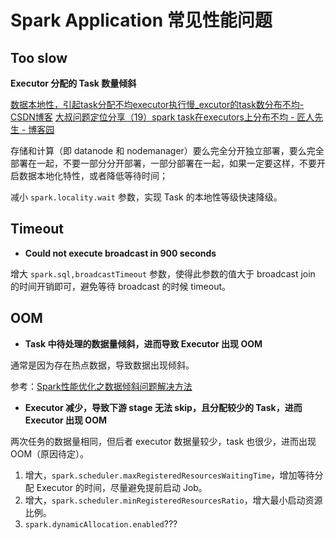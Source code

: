 # Spark Application 常见性能问题


## Too slow


**Executor 分配的 Task 数量倾斜**

[数据本地性，引起task分配不均executor执行慢\_excutor的task数分布不均-CSDN博客](https://blog.csdn.net/young_0609/article/details/105755301)
[大叔问题定位分享（19）spark task在executors上分布不均 - 匠人先生 - 博客园](https://www.cnblogs.com/barneywill/p/10152659.html)

存储和计算（即 datanode 和 nodemanager）要么完全分开独立部署，要么完全部署在一起，不要一部分分开部署，一部分部署在一起，如果一定要这样，不要开启数据本地化特性，或者降低等待时间；

减小 `spark.locality.wait` 参数，实现 Task 的本地性等级快速降级。

## Timeout

- **Could not execute broadcast in 900 seconds**

增大 `spark.sql,broadcastTimeout` 参数，使得此参数的值大于 broadcast join 的时间开销即可，避免等待 broadcast 的时候 timeout。

## OOM

- **Task 中待处理的数据量倾斜，进而导致 Executor 出现 OOM**

通常是因为存在热点数据，导致数据出现倾斜。

参考：[Spark性能优化之数据倾斜问题解决方法](work/component/Big-Data/Apache-Spark/solution/Spark性能优化之数据倾斜问题解决方法.md)


- **Executor 减少，导致下游 stage 无法 skip，且分配较少的 Task，进而 Executor 出现 OOM**

两次任务的数据量相同，但后者 executor 数据量较少，task 也很少，进而出现 OOM（原因待定）。

1. 增大，`spark.scheduler.maxRegisteredResourcesWaitingTime`，增加等待分配 Executor 的时间，尽量避免提前启动 Job。
2. 增大，`spark.scheduler.minRegisteredResourcesRatio`，增大最小启动资源比例。
3. `spark.dynamicAllocation.enabled`???

